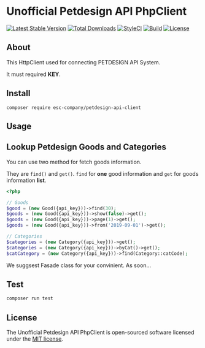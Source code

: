 # Unofficial Petdesign API PhpClient

[![Latest Stable Version](http://poser.pugx.org/esc-company/petdesign-api-client/v)](https://packagist.org/packages/esc-company/petdesign-api-client)
[![Total Downloads](http://poser.pugx.org/esc-company/petdesign-api-client/downloads)](https://packagist.org/packages/esc-company/petdesign-api-client)
[![StyleCI](https://github.styleci.io/repos/267242299/shield?branch=master)](https://github.styleci.io/repos/267242299)
[![Build](https://github.com/esc-company/petdesign-api-client/actions/workflows/php.yml/badge.svg)](https://github.com/esc-company/petdesign-api-client/actions/workflows/php.yml)
[![License](http://poser.pugx.org/esc-company/petdesign-api-client/license)](https://packagist.org/packages/esc-company/petdesign-api-client)

## About

This HttpClient used for connecting PETDESIGN API System.

It must required **KEY**.

## Install

```
composer require esc-company/petdesign-api-client
```

## Usage

## Lookup Petdesign Goods and Categories

You can use two method for fetch goods information.

They are `find()` and `get()`. `find` for **one** good information and `get` for goods information **list**.

```php
<?php

// Goods
$good = (new Good({api_key}))->find(30);
$goods = (new Good({api_key}))->show(false)->get();
$goods = (new Good({api_key}))->page(1)->get();
$goods = (new Good({api_key}))->from('2019-09-01')->get();

// Categories
$categories = (new Category({api_key}))->get();
$categories = (new Category({api_key}))->byCat()->get();
$catCategory = (new Category({api_key}))->find(Category::catCode);
```

We suggsest Fasade class for your convinient. As soon...

## Test

```bash
composer run test
```

## License

The Unofficial Petdesign API PhpClient is open-sourced software licensed under the [MIT license](https://opensource.org/licenses/MIT).
